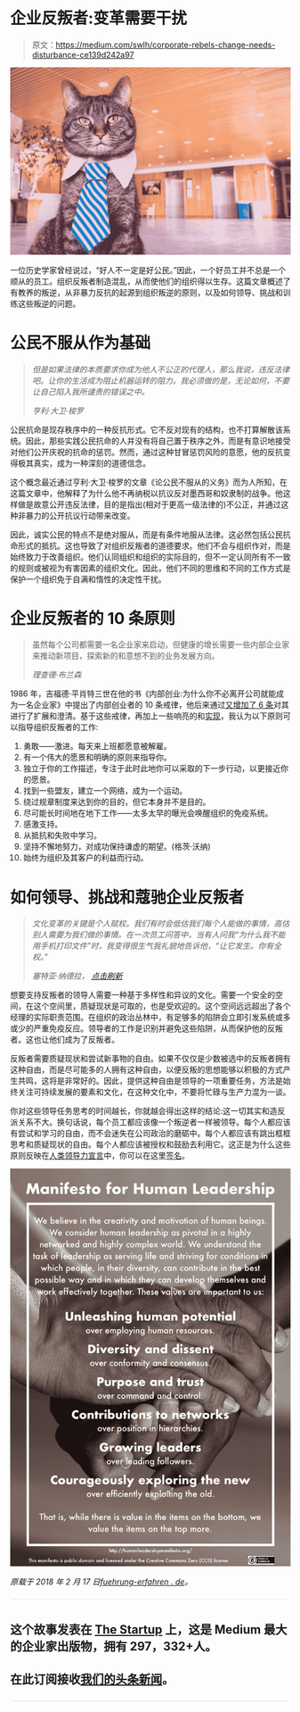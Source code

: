 # 企业反叛者:变革需要干扰

> 原文：<https://medium.com/swlh/corporate-rebels-change-needs-disturbance-ce139d242a97>

![](img/cacefce7015c6baad8ddcc1590d88645.png)

一位历史学家曾经说过，“好人不一定是好公民。”因此，一个好员工并不总是一个顺从的员工。组织反叛者制造混乱，从而使他们的组织得以生存。这篇文章概述了有教养的叛逆，从非暴力反抗的起源到组织叛逆的原则，以及如何领导、挑战和训练这些叛逆的问题。

# 公民不服从作为基础

> *但是如果法律的本质要求你成为他人不公正的代理人，那么我说，违反法律吧。让你的生活成为阻止机器运转的阻力。我必须做的是，无论如何，不要让自己陷入我所谴责的错误之中。*
> 
> *亨利·大卫·梭罗*

公民抗命是现存秩序中的一种反抗形式。它不反对现有的结构，也不打算解散该系统。因此，那些实践公民抗命的人并没有将自己置于秩序之外，而是有意识地接受对他们公开庆祝的抗命的惩罚。然而，通过这种甘冒惩罚风险的意愿，他的反抗变得极其真实，成为一种深刻的道德信念。

这个概念最近通过亨利·大卫·梭罗的文章《论公民不服从的义务》而为人所知，在这篇文章中，他解释了为什么他不再纳税以抗议反对墨西哥和奴隶制的战争。他这样做是故意公开违反法律，目的是指出(相对于更高一级法律的)不公正，并通过这种非暴力的公开抗议行动带来改变。

因此，诚实公民的特点不是绝对服从，而是有条件地服从法律。这必然包括公民抗命形式的抵抗。这也导致了对组织反叛者的道德要求。他们不会与组织作对，而是始终致力于改善组织。他们认同组织和组织的实际目的，但不一定认同所有不一致的规则或被视为有害因素的组织文化。因此，他们不同的思维和不同的工作方式是保护一个组织免于自满和惰性的决定性干扰。

# 企业反叛者的 10 条原则

> 虽然每个公司都需要一名企业家来启动，但健康的增长需要一些内部企业家来推动新项目，探索新的和意想不到的业务发展方向。
> 
> *理查德·布兰森*

1986 年，吉福德·平肖特三世在他的书《内部创业:为什么你不必离开公司就能成为一名企业家》中提出了内部创业者的 10 条戒律，他后来通过[又增加了 6 条](http://www.pinchot.com/2011/11/the-intrapreneurs-ten-commandments.html)对其进行了扩展和澄清。基于这些戒律，再加上一些响亮的和[实现](https://en.wikipedia.org/wiki/Effectuation)，我认为以下原则可以指导组织反叛者的工作:

1.  勇敢——激进。每天来上班都愿意被解雇。
2.  有一个伟大的愿景和明确的原则来指导你。
3.  独立于你的工作描述，专注于此时此地你可以采取的下一步行动，以更接近你的愿景。
4.  找到一些盟友，建立一个网络，成为一个运动。
5.  绕过规章制度来达到你的目的，但它本身并不是目的。
6.  尽可能长时间地在地下工作——太多太早的曝光会唤醒组织的免疫系统。
7.  感激支持。
8.  从抵抗和失败中学习。
9.  坚持不懈地努力，对成功保持谦虚的期望。(格茨·沃纳)
10.  始终为组织及其客户的利益而行动。

# 如何领导、挑战和蔻驰企业反叛者

> *文化变革的关键是个人赋权。我们有时会低估我们每个人能做的事情，高估别人需要为我们做的事情。在一次员工问答中，当有人问我“为什么我不能用手机打印文件”时，我变得很生气我礼貌地告诉他，“让它发生。你有全权。”*
> 
> *塞特亚·纳德拉，* [*点击刷新*](https://www.fastcompany.com/40457741/satya-nadella-the-c-in-ceo-stands-for-culture)

想要支持反叛者的领导人需要一种基于多样性和异议的文化。需要一个安全的空间，在这个空间里，质疑现状是可取的，也是受欢迎的。这个空间远远超出了各个经理的实际职责范围。在组织的政治丛林中，有足够多的陷阱会立即引发系统或多或少的严重免疫反应。领导者的工作是识别并避免这些陷阱，从而保护他的反叛者。这也让他们成为了反叛者。

反叛者需要质疑现状和尝试新事物的自由。如果不仅仅是少数被选中的反叛者拥有这种自由，而是尽可能多的人拥有这种自由，以便反叛的思想能够以积极的方式产生共鸣，这将是非常好的。因此，提供这种自由是领导的一项重要任务，方法是始终关注可持续发展的要素和文化，在这种文化中，不要将忙碌与生产力混为一谈。

你对这些领导任务思考的时间越长，你就越会得出这样的结论:这一切其实和造反派关系不大。换句话说，每个员工都应该像一个叛逆者一样被领导。每个人都应该有尝试和学习的自由，而不会迷失在公司政治的磨砺中。每个人都应该有跳出框框思考和质疑现状的自由。每个人都应该被授权和鼓励去利用它。这正是为什么这些原则反映在[人类领导力宣言](https://fuehrung-erfahren.de/en/2018/02/manifesto-human-leadership/)中，你可以在这里[签名](https://fuehrung-erfahren.de/en/2018/02/manifesto-human-leadership/)。

![](img/ea0c8cc5c615ac99591c632acae2705b.png)

*原载于 2018 年 2 月 17 日*[*fuehrung-erfahren . de*](https://fuehrung-erfahren.de/en/2018/02/corporate-rebels-change-needs-disturbance/)*。*

![](img/731acf26f5d44fdc58d99a6388fe935d.png)

## 这个故事发表在 [The Startup](https://medium.com/swlh) 上，这是 Medium 最大的企业家出版物，拥有 297，332+人。

## 在此订阅接收[我们的头条新闻](http://growthsupply.com/the-startup-newsletter/)。

![](img/731acf26f5d44fdc58d99a6388fe935d.png)